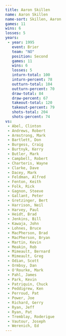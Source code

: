 ```yaml
---
title: Aaron Skillen
name: Aaron Skillen
name-sort: Skillen, Aaron
games: 11
wins: 6
losses: 5
years:
 - year: 1995
   event: Brier
   team: "NO"
   position: Second
   games: 11
   wins: 6
   losses: 5
   inturn-total: 100
   inturn-percent: 78
   outturn-total: 104
   outturn-percent: 70
   draw-total: 84
   draw-percent: 67
   takeout-total: 120
   takeout-percent: 79
   shots-total: 204
   shots-percent: 74
vs:
 - Abel, Clinton
 - Andrews, Robert
 - Armstrong, Mark
 - Bartlett, Don
 - Burgess, Craig
 - Burtnyk, Kerry
 - Butler, Mark
 - Campbell, Robert
 - Charteris, Wayne
 - Clarke, Dave
 - Dacey, Mark
 - Feldman, Alfred
 - Fenton, Keith
 - Folk, Rick
 - Gagnon, Steeve
 - Gallant, Peter
 - Gretzinger, Bert
 - Harrison, Neil
 - Harvey, Paul
 - Heidt, Brad
 - Jenkins, Bill
 - Kawaja, John
 - Lohnes, Bruce
 - MacPherson, Brad
 - MacPherson, Bryan
 - Martin, Kevin
 - Meakin, Rob
 - Mimeault, Bernard
 - Mimeault, Greg
 - Odian, Scott
 - Ormbsy, Dan
 - O'Rourke, Mark
 - Pahl, James
 - Park, Kevin
 - Patriquin, Chuck
 - Peddigrew, Ken
 - Perroud, Pat
 - Power, Joe
 - Richard, Gerry
 - Ryan, Jeff
 - Ryan, Pat
 - Tremblay, Roderigue
 - Vautour, Joseph
 - Werenich, Ed
---
```

